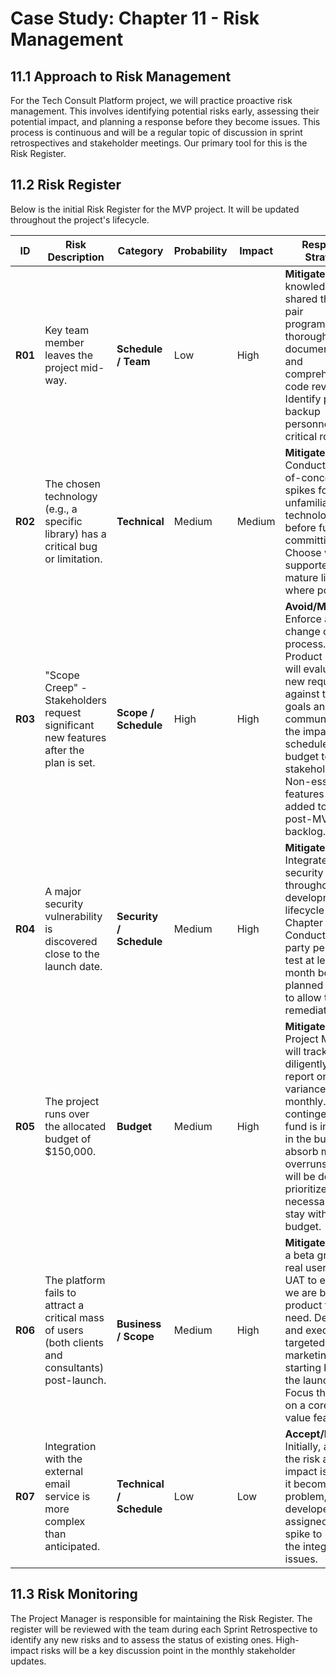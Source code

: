 # Case Study: Chapter 11 - Risk Management

## 11.1 Approach to Risk Management

For the Tech Consult Platform project, we will practice proactive risk management. This involves identifying potential risks early, assessing their potential impact, and planning a response before they become issues. This process is continuous and will be a regular topic of discussion in sprint retrospectives and stakeholder meetings. Our primary tool for this is the Risk Register.

## 11.2 Risk Register

Below is the initial Risk Register for the MVP project. It will be updated throughout the project's lifecycle.

| ID | Risk Description | Category | Probability | Impact | Response Strategy |
|----|------------------|----------|-------------|--------|-------------------|
| **R01** | Key team member leaves the project mid-way. | **Schedule / Team** | Low | High | **Mitigate:** Ensure knowledge is shared through pair programming, thorough documentation, and comprehensive code reviews. Identify potential backup personnel for critical roles. |
| **R02** | The chosen technology (e.g., a specific library) has a critical bug or limitation. | **Technical** | Medium | Medium | **Mitigate:** Conduct proof-of-concept spikes for new or unfamiliar technologies before fully committing. Choose well-supported, mature libraries where possible. |
| **R03** | "Scope Creep" - Stakeholders request significant new features after the plan is set. | **Scope / Schedule** | High | High | **Avoid/Mitigate:** Enforce a strict change control process. The Product Owner will evaluate all new requests against the MVP goals and communicate the impact on schedule and budget to stakeholders. Non-essential features will be added to the post-MVP backlog. |
| **R04** | A major security vulnerability is discovered close to the launch date. | **Security / Schedule** | Medium | High | **Mitigate:** Integrate security testing throughout the development lifecycle (as per Chapter 10). Conduct a third-party penetration test at least one month before the planned launch to allow time for remediation. |
| **R05** | The project runs over the allocated budget of $150,000. | **Budget** | Medium | High | **Mitigate:** The Project Manager will track costs diligently and report on budget variance monthly. A 15% contingency fund is included in the budget to absorb minor overruns. Scope will be de-prioritized if necessary to stay within budget. |
| **R06** | The platform fails to attract a critical mass of users (both clients and consultants) post-launch. | **Business / Scope** | Medium | High | **Mitigate:** Involve a beta group of real users during UAT to ensure we are building a product they need. Develop and execute a targeted marketing plan starting before the launch. Focus the MVP on a core, high-value feature set. |
| **R07** | Integration with the external email service is more complex than anticipated. | **Technical / Schedule** | Low | Low | **Accept/Mitigate:** Initially, accept the risk as the impact is low. If it becomes a problem, a developer will be assigned to a spike to resolve the integration issues. |

## 11.3 Risk Monitoring

The Project Manager is responsible for maintaining the Risk Register. The register will be reviewed with the team during each Sprint Retrospective to identify any new risks and to assess the status of existing ones. High-impact risks will be a key discussion point in the monthly stakeholder updates.
